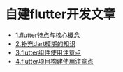 # 自建flutter开发文章

- [1.flutter特点与核心概念](https://github.com/myflutter/study/blob/master/chapter/flutter特点与核心概念.md)
- [2.补充dart模糊的知识](https://github.com/myflutter/study/blob/master/chapter/补充dart模糊的知识.md)
- [3.flutter组件使用注意点](https://github.com/myflutter/study/blob/master/chapter/flutter组件使用注意点.md)
- [4.flutter项目构建使用注意点](https://github.com/myflutter/study/blob/master/chapter/flutter项目构建使用注意点.md)
